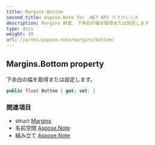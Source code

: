 ```yaml
---
title: Margins.Bottom
second_title: Aspose.Note for .NET API リファレンス
description: Margins 財産. 下余白の幅を取得または設定します
type: docs
weight: 30
url: /ja/net/aspose.note/margins/bottom/
---
```

## Margins.Bottom property

下余白の幅を取得または設定します。

```csharp
public float Bottom { get; set; }
```

### 関連項目

* struct [Margins](../)
* 名前空間 [Aspose.Note](../../margins/)
* 組み立て [Aspose.Note](../../../)


